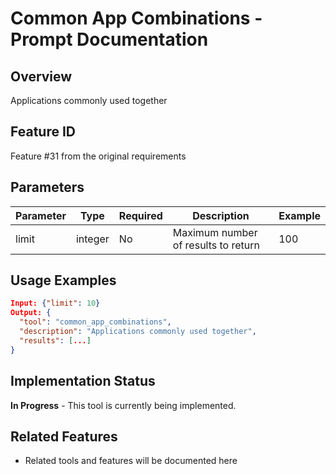 # Common App Combinations - Prompt Documentation

## Overview
Applications commonly used together

## Feature ID
Feature #31 from the original requirements

## Parameters
| Parameter | Type | Required | Description | Example |
|-----------|------|----------|-------------|---------|
| limit | integer | No | Maximum number of results to return | 100 |

## Usage Examples
```json
Input: {"limit": 10}
Output: {
  "tool": "common_app_combinations",
  "description": "Applications commonly used together",
  "results": [...]
}
```

## Implementation Status
**In Progress** - This tool is currently being implemented.

## Related Features
- Related tools and features will be documented here
